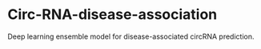 # Circ-RNA-disease-association
Deep learning ensemble model for disease-associated circRNA prediction.
